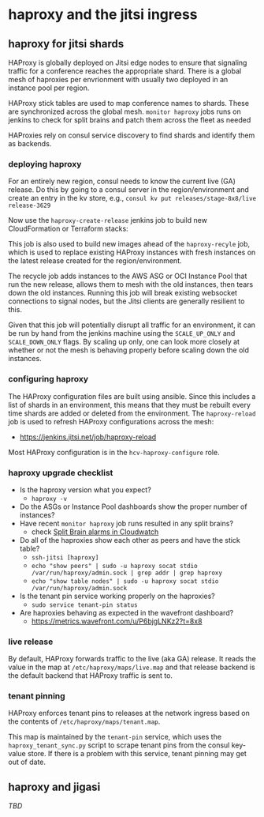 # haproxy and the jitsi ingress

## haproxy for jitsi shards

HAProxy is globally deployed on Jitsi edge nodes to ensure that signaling
traffic for a conference reaches the appropriate shard. There is a global mesh
of haproxies per envrionment with usually two deployed in an instance pool per
region.

HAProxy stick tables are used to map conference names to shards. These are
synchronized across the global mesh. `monitor haproxy` jobs runs on jenkins to
check for split brains and patch them across the fleet as needed

HAProxies rely on consul service discovery to find shards and identify them as
backends.

### deploying haproxy

For an entirely new region, consul needs to know the current live (GA) release.
Do this by going to a consul server in the region/environment and create an
entry in the kv store, e.g.,
`consul kv put releases/stage-8x8/live release-3629`

Now use the `haproxy-create-release` jenkins job to build new CloudFormation or
Terraform stacks:

This job is also used to build new images ahead of the `haproxy-recyle` job,
which is used to replace existing HAProxy instances with fresh instances on the
latest release created for the region/environment.

The recycle job adds instances to the AWS ASG or OCI Instance Pool that run the
new release, allows them to mesh with the old instances, then tears down the
old instances. Running this job will break existing websocket connections to
signal nodes, but the Jitsi clients are generally resilient to this.

Given that this job will potentially disrupt all traffic for an environment, it
can be run by hand from the jenkins machine using the `SCALE_UP_ONLY` and
`SCALE_DOWN_ONLY` flags. By scaling up only, one can look more closely at
whether or not the mesh is behaving properly before scaling down the old
instances.

### configuring haproxy

The HAProxy configuration files are built using ansible. Since this includes a
list of shards in an environment, this means that they must be rebuilt every
time shards are added or deleted from the environment. The `haproxy-reload` job
is used to refresh HAProxy configurations across the mesh:
* https://jenkins.jitsi.net/job/haproxy-reload

Most HAProxy configuration is in the `hcv-haproxy-configure` role.

### haproxy upgrade checklist

* Is the haproxy version what you expect?
    * `haproxy -v`
* Do the ASGs or Instance Pool dashboards show the proper number of instances?
* Have recent `monitor haproxy` job runs resulted in any split brains?
    * check [Split Brain alarms in Cloudwatch](https://us-west-2.console.aws.amazon.com/cloudwatch/home?region=us-west-2#alarmsV2:?~(search~'Split))
* Do all of the haproxies show each other as peers and have the stick table?
    * `ssh-jitsi [haproxy]`
    * `echo "show peers" | sudo -u haproxy socat stdio /var/run/haproxy/admin.sock | grep addr | grep haproxy`
    * `echo "show table nodes" | sudo -u haproxy socat stdio /var/run/haproxy/admin.sock`
* Is the tenant pin service working properly on the haproxies?
    * `sudo service tenant-pin status`
* Are haproxies behaving as expected in the wavefront dashboard?
    * https://metrics.wavefront.com/u/P6bjgLNKz2?t=8x8 

### live release

By default, HAProxy forwards traffic to the live (aka GA) release. It reads the
value in the map at `/etc/haproxy/maps/live.map` and that release backend is the
default backend that HAProxy traffic is sent to.

### tenant pinning

HAProxy enforces tenant pins to releases at the network ingress based on the
contents of `/etc/haproxy/maps/tenant.map`.

This map is maintained by the `tenant-pin` service, which uses the
`haproxy_tenant_sync.py` script to scrape tenant pins from the consul key-value
store. If there is a problem with this service, tenant pinning may get out of
date.

## haproxy and jigasi

*TBD*
